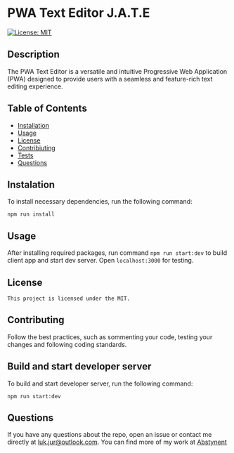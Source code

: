 
  # PWA Text Editor J.A.T.E
  [![License: MIT](https://img.shields.io/badge/License-MIT-yellow.svg)](https://opensource.org/licenses/MIT)

  ## Description
  The PWA Text Editor is a versatile and intuitive Progressive Web Application (PWA) designed to provide users with a seamless and feature-rich text editing experience.

  ## Table of Contents
  * [Installation](#installation)
  * [Usage](#usage)
  * [License](#license)
  * [Contribiuting](#contributing)
  * [Tests](#tests)
  * [Questions](#questions)

  ## Instalation
  To install necessary dependencies, run the following command:
  ```
  npm run install
  ```

  ## Usage
  After installing required packages, run command `npm run start:dev` to build client app and start dev server. Open `localhost:3000` for testing.

  ## License
    This project is licensed under the MIT.

  ## Contributing
  Follow the best practices, such as sommenting your code, testing your changes and following coding standards.

  ## Build and start developer server
  To build and start developer server, run the following command:
  ```
  npm run start:dev
  ```

  ## Questions
  If you have any questions about the repo, open an issue or contact me directly at luk.jur@outlook.com. You can find more of my work at [Abstynent](https://github.com/Abstynent)
  